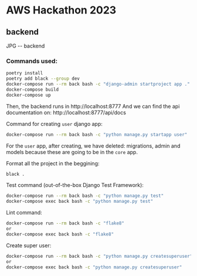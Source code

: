 # AWS Hackathon 2023

## backend
JPG -- backend

### Commands used:
```bash
poetry install
poetry add black --group dev
docker-compose run --rm back bash -c "django-admin startproject app ."
docker-compose build
docker-compose up
```

Then, the backend runs in http://localhost:8777
And we can find the api documentation on: http://localhost:8777/api/docs

Command for creating `user` django app:
```bash
docker-compose run --rm back bash -c "python manage.py startapp user"
```
For the `user` app, after creating, we have deleted: migrations, admin and models because these are going to be in the `core` app.

Format all the project in the beggining:
```bash
black .
```

Test command (out-of-the-box Django Test Framework):
```bash
docker-compose run --rm back bash -c "python manage.py test"
docker-compose exec back bash -c "python manage.py test"
```

Lint command:
```bash
docker-compose run --rm back bash -c "flake8"
or
docker-compose exec back bash -c "flake8"
```

Create super user:
```bash
docker-compose run --rm back bash -c "python manage.py createsuperuser"
or
docker-compose exec back bash -c "python manage.py createsuperuser"
````
